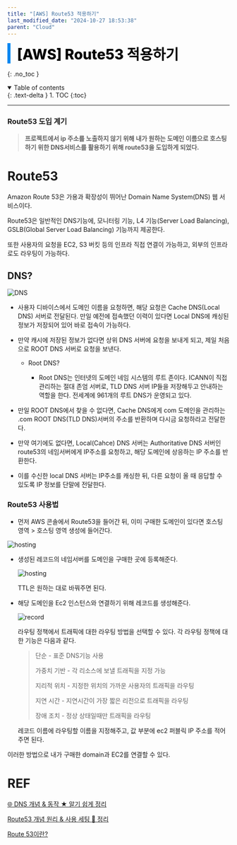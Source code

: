 ```yaml
---
title: "[AWS] Route53 적용하기"
last_modified_date: "2024-10-27 18:53:38"
parent: "Cloud"
---
```


<div style="font-size:32px; font-weight: 800; border-left: 7px solid #0687f0; padding-left:15px !important; color:#000000; margin-bottom:15px;">[AWS] Route53 적용하기</div>

{: .no_toc }

<details open markdown="block">
  <summary>
    Table of contents
  </summary>
  {: .text-delta }
1. TOC
{:toc}
</details>

---

### Route53 도입 계기

> **프로젝트에서 ip 주소를 노출하지 않기 위해 내가 원하는 도메인 이름으로 호스팅하기 위한 DNS서비스를 활용하기 위해 route53을 도입하게 되었다.**



# Route53

Amazon Route 53은 가용과 확장성이 뛰어난 Domain Name System(DNS) 웹 서비스이다.

Route53은 일반적인 DNS기능에, 모니터링 기능, L4 기능(Server Load Balancing), GSLB(Global Server Load Balancing) 기능까지 제공한다.

또한 사용자의 요청을 EC2, S3 버킷 등의 인프라 직접 연결이 가능하고, 외부의 인프라로도 라우팅이 가능하다.



## DNS?

![DNS](../../../assets/images/cloud/route53/DNS.png)

- 사용자 디바이스에서 도메인 이름을 요청하면, 해당 요청은 Cache DNS(Local DNS) 서버로 전달된다. 만일 예전에 접속했던 이력이 있다면 Local DNS에 캐싱된 정보가 저장되어 있어 바로 접속이 가능하다. 

- 만약 캐시에 저장된 정보가 없다면 상위 DNS 서버에 요청을 보내게 되고, 제일 처음으로 ROOT DNS 서버로 요청을 보낸다.

  - Root DNS?

    - Root DNS는 인터넷의 도메인 네임 시스템의 루트 존이다. 
      ICANN이 직접 관리하는 절대 존엄 서버로, TLD DNS 서버 IP들을 저장해두고 안내하는 역할을 한다.
      전세계에 961개의 루트 DNS가 운영되고 있다.
- 만일 ROOT DNS에서 찾을 수 없다면, Cache DNS에게 com 도메인을 관리하는 .com ROOT DNS(TLD DNS)서버의 주소를 반환하며 다시금 요청하라고 전달한다.
- 만약 여기에도 없다면, Local(Cahce) DNS 서버는 Authoritative DNS 서버인 route53의 네임서버에게 IP주소를 요청하고, 해당 도메인에 상응하는 IP 주소를 반환한다. 
- 이를 수신한 local DNS 서버는 IP주소를 캐싱한 뒤, 다른 요청이 올 때 응답할 수 있도록 IP 정보를 단말에 전달한다. 



### Route53 사용법

- 먼저 AWS 콘솔에서 Route53을 들어간 뒤, 이미 구매한 도메인이 있다면 호스팅 영역 > 호스팅 영역 생성에 들어간다.

![hosting](../../../assets/images/cloud/route53/hosting.png)



- 생성된 레코드의 네임서버를 도메인을 구매한 곳에 등록해준다. 

  ![hosting](../../../assets/images/cloud/route53/record.png)

  TTL은 원하는 대로 바꿔주면 된다. 



- 해당 도메인을 Ec2 인스턴스와 연결하기 위해 레코드를 생성해준다.

  ![record](../../../assets/images/cloud/route53/create_record.png)

  라우팅 정책에서 트래픽에 대한 라우팅 방법을 선택할 수 있다. 각 라우팅 정책에 대한 기능은 다음과 같다.
  
  > 단순 - 표준 DNS기능 사용
  >
  > 가중치 기반 - 각 리소스에 보낼 트래픽을 지정 가능
  >
  > 지리적 위치 - 지정한 위치의 가까운 사용자의 트래픽을 라우팅
  >
  > 지연 시간 - 지연시간이 가장 짧은 리전으로 트래픽을 라우팅
  >
  > 장애 조치 - 정상 상태일때만 트래픽을 라우팅
  
  레코드 이름에 라우팅할 이름을 지정해주고, 값 부분에 ec2 퍼블릭 IP 주소를 적어주면 된다. 



이러한 방법으로 내가 구매한 domain과 EC2를 연결할 수 있다. 

 




# REF

[🌐 DNS 개념 & 동작 ★ 알기 쉽게 정리](https://inpa.tistory.com/entry/WEB-%F0%9F%8C%90-DNS-%EA%B0%9C%EB%85%90-%EB%8F%99%EC%9E%91-%EC%99%84%EB%B2%BD-%EC%9D%B4%ED%95%B4-%E2%98%85-%EC%95%8C%EA%B8%B0-%EC%89%BD%EA%B2%8C-%EC%A0%95%EB%A6%AC)

[Route53 개념 원리 & 사용 세팅 💯 정리](https://inpa.tistory.com/entry/AWS-%F0%9F%93%9A-Route-53-%EA%B0%9C%EB%85%90-%EC%9B%90%EB%A6%AC-%EC%82%AC%EC%9A%A9-%EC%84%B8%ED%8C%85-%F0%9F%92%AF-%EC%A0%95%EB%A6%AC)

[Route 53이란?](https://brunch.co.kr/@topasvga/85)









